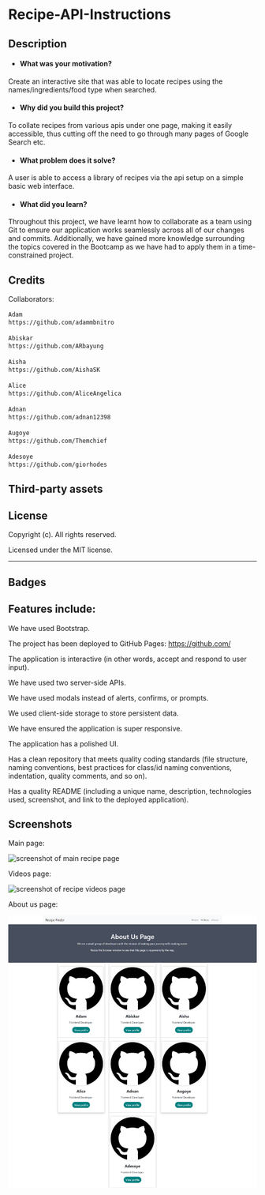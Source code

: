 # Recipe-API-Instructions

## Description

 
- #### What was your motivation?
Create an interactive site that was able to locate recipes using the names/ingredients/food type when searched. 
- #### Why did you build this project? 
To collate recipes from various apis under one page, making it easily accessible, thus cutting off the need to go through many pages of Google Search etc.
- #### What problem does it solve?
A user is able to access a library of recipes via the api setup on a simple basic web interface.
- #### What did you learn? 
Throughout this project, we have learnt how to collaborate as a team using Git to ensure our application works seamlessly across all of our changes and commits. Additionally, we have gained more knowledge surrounding the topics covered in the Bootcamp as we have had to apply them in a time-constrained project.


## Credits

Collaborators:
    
    Adam
    https://github.com/adammbnitro
    
    Abiskar 
    https://github.com/ARbayung
    
    Aisha
    https://github.com/AishaSK
    
    Alice
    https://github.com/AliceAngelica
    
    Adnan
    https://github.com/adnan12398
    
    Augoye
    https://github.com/Themchief

    Adesoye
    https://github.com/giorhodes

## Third-party assets 

## License

Copyright (c). All rights reserved.

Licensed under the MIT license.

---

## Badges

## Features include:

We have used Bootstrap.

The project has been deployed to GitHub Pages: https://github.com/

The application is interactive (in other words, accept and respond to user input).

We have used two server-side APIs.

We have used modals instead of alerts, confirms, or prompts.

We used client-side storage to store persistent data.

We have ensured the application is super responsive.

The application has a polished UI.

Has a clean repository that meets quality coding standards (file structure, naming conventions, best practices for class/id naming conventions, indentation, quality comments, and so on).

Has a quality README (including a unique name, description, technologies used, screenshot, and link to the deployed application).

## Screenshots

Main page:

![screenshot of main recipe page](./images/main-page-screenshot.png)

Videos page:

![screenshot of recipe videos page](./images/videos-page-screenshot.png)

About us page:

![screenshot of about us page](./images/about-us-page-screenshot.png)